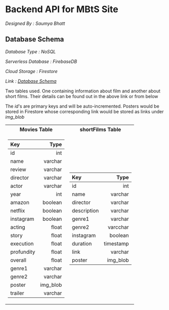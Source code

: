 # Backend API for MBtS Site

_Designed By : Saumya Bhatt_

## Database Schema

_Database Type : *NoSQL*_

_Serverless Database : FirebaseDB_

_Cloud Storage : Firestore_

_Link : [Database Schema](https://dbdiagram.io/d/609fc8c5b29a09603d14fc64)_

Two tables used. One containing information about film and another about short films. Their details can be found out in the above link or from below

The *id*'s are primary keys and will be auto-incremented. Posters would be stored in Firestore whose corresponding link would be stored as links under *img_blob* 

<table>
<tr><th>Movies Table</th><th>shortFilms Table</th></tr>
<tr><td>

| Key | Type |
|:----|-----:|
|  id | int  |
| name | varchar |
| review | varchar |
| director | varchar |
| actor | varchar |
| year | int |
| amazon | boolean |
| netflix | boolean |
| instagram | boolean |
| acting | float |
| story | float |
| execution | float |
| profundity | float |
| overall | float |
| genre1 | varchar |
| genre2 | varchar |
| poster | img_blob |
| trailer | varchar |

</td><td>

| Key | Type |
|:----|-----:|
|  id | int  |
| name | varchar |
| director | varchar |
| description | varchar|
| genre1 | varchar |
| genre2 | varcchar|
| instagram | boolean |
| duration | timestamp |
| link | varchar |
| poster | img_blob |

</td></tr> </table>
